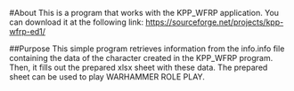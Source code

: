 #About
This is a program that works with the KPP_WFRP application.
You can download it at the following link:
https://sourceforge.net/projects/kpp-wfrp-ed1/

##Purpose
This simple program retrieves information from the info.info file containing the data of the character created in the KPP_WFRP program. Then, it fills out the prepared xlsx sheet with these data.
The prepared sheet can be used to play WARHAMMER ROLE PLAY.